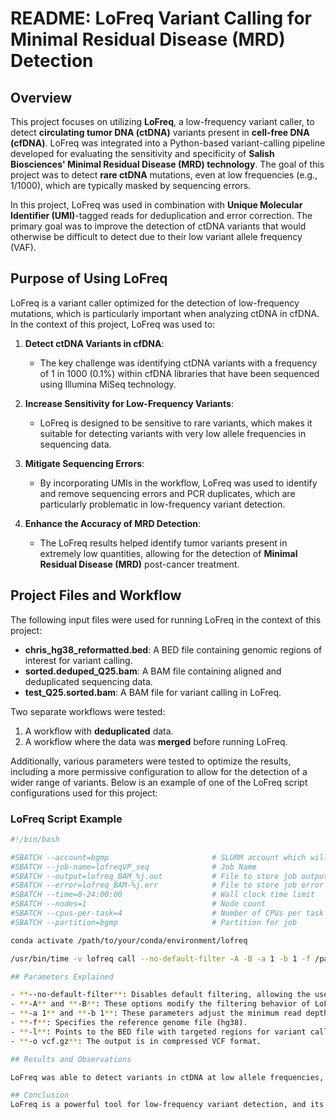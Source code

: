 # README: LoFreq Variant Calling for Minimal Residual Disease (MRD) Detection

## Overview

This project focuses on utilizing **LoFreq**, a low-frequency variant caller, to detect **circulating tumor DNA (ctDNA)** variants present in **cell-free DNA (cfDNA)**. LoFreq was integrated into a Python-based variant-calling pipeline developed for evaluating the sensitivity and specificity of **Salish Biosciences' Minimal Residual Disease (MRD) technology**. The goal of this project was to detect **rare ctDNA** mutations, even at low frequencies (e.g., 1/1000), which are typically masked by sequencing errors. 

In this project, LoFreq was used in combination with **Unique Molecular Identifier (UMI)**-tagged reads for deduplication and error correction. The primary goal was to improve the detection of ctDNA variants that would otherwise be difficult to detect due to their low variant allele frequency (VAF).

## Purpose of Using LoFreq

LoFreq is a variant caller optimized for the detection of low-frequency mutations, which is particularly important when analyzing ctDNA in cfDNA. In the context of this project, LoFreq was used to:

1. **Detect ctDNA Variants in cfDNA**: 
   - The key challenge was identifying ctDNA variants with a frequency of 1 in 1000 (0.1%) within cfDNA libraries that have been sequenced using Illumina MiSeq technology.

2. **Increase Sensitivity for Low-Frequency Variants**:
   - LoFreq is designed to be sensitive to rare variants, which makes it suitable for detecting variants with very low allele frequencies in sequencing data.

3. **Mitigate Sequencing Errors**:
   - By incorporating UMIs in the workflow, LoFreq was used to identify and remove sequencing errors and PCR duplicates, which are particularly problematic in low-frequency variant detection.

4. **Enhance the Accuracy of MRD Detection**:
   - The LoFreq results helped identify tumor variants present in extremely low quantities, allowing for the detection of **Minimal Residual Disease (MRD)** post-cancer treatment.

## Project Files and Workflow

The following input files were used for running LoFreq in the context of this project:

- **chris_hg38_reformatted.bed**: A BED file containing genomic regions of interest for variant calling.
- **sorted.deduped_Q25.bam**: A BAM file containing aligned and deduplicated sequencing data.
- **test_Q25.sorted.bam**: A BAM file for variant calling in LoFreq.

Two separate workflows were tested:
1. A workflow with **deduplicated** data.
2. A workflow where the data was **merged** before running LoFreq.

Additionally, various parameters were tested to optimize the results, including a more permissive configuration to allow for the detection of a wider range of variants. Below is an example of one of the LoFreq script configurations used for this project:

### LoFreq Script Example

```bash
#!/bin/bash

#SBATCH --account=bgmp                       # SLURM account which will be charged for the job
#SBATCH --job-name=lofreqVP_seq              # Job Name
#SBATCH --output=lofreq_BAM_%j.out           # File to store job output
#SBATCH --error=lofreq_BAM-%j.err            # File to store job error messages
#SBATCH --time=0-24:00:00                    # Wall clock time limit
#SBATCH --nodes=1                            # Node count
#SBATCH --cpus-per-task=4                    # Number of CPUs per task
#SBATCH --partition=bgmp                     # Partition for job

conda activate /path/to/your/conda/environment/lofreq

/usr/bin/time -v lofreq call --no-default-filter -A -B -a 1 -b 1 -f /path/to/reference/genome.fasta -l /path/to/bed/file.bed -o output.vcf.gz /path/to/input/bamfile.bam

## Parameters Explained

- **--no-default-filter**: Disables default filtering, allowing the user to apply custom filtering parameters.
- **-A** and **-B**: These options modify the filtering behavior of LoFreq to adjust for low-frequency variant detection.
- **-a 1** and **-b 1**: These parameters adjust the minimum read depth and coverage necessary for variant calling.
- **-f**: Specifies the reference genome file (hg38).
- **-l**: Points to the BED file with targeted regions for variant calling.
- **-o vcf.gz**: The output is in compressed VCF format.

## Results and Observations

LoFreq was able to detect variants in ctDNA at low allele frequencies, but further validation showed that its sensitivity was limited when compared to other variant callers like **UMI-VarCal**. Specifically, LoFreq did not perform as well for variants with very low allele frequencies (0.1% or less), which impacted its ability to detect all of the **112 synthetic double-mutation ctDNA sequences** spiked into the data.

## Conclusion
LoFreq is a powerful tool for low-frequency variant detection, and its use in this project helped identify key variants at low frequencies in ctDNA samples. The optimization of LoFreq’s parameters, combined with UMI-based deduplication and error correction, allowed for improved sensitivity in detecting minimal residual disease after cancer treatment. However, in this project, I realized that other variant callers, such as **UMI-VarCal**, performed significantly better and was more effective in detecting low-frequency variants.

